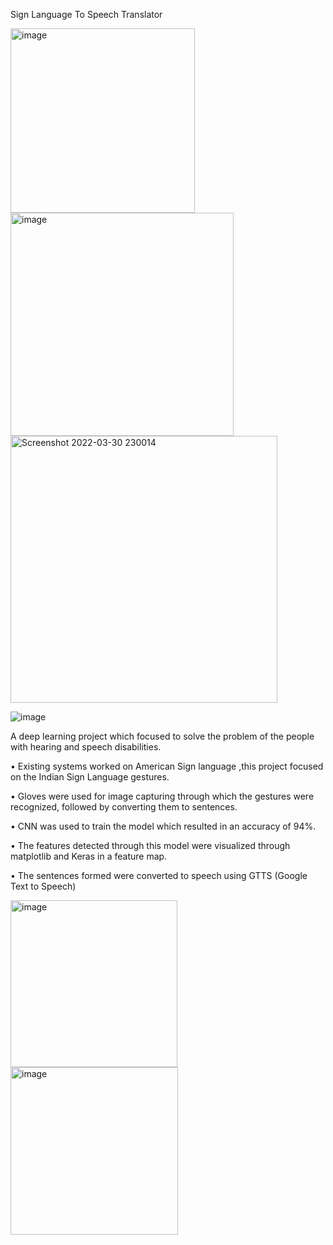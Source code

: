 Sign Language To Speech Translator

<img width="295" alt="image" src="https://user-images.githubusercontent.com/60210475/152521069-68b42841-db40-47e0-a216-174807706c90.png">
<img width="357" alt="image" src="https://user-images.githubusercontent.com/60210475/152521195-8de9e7bf-da83-4a39-a8bb-c71d7ccb5bb3.png">

<img width="427" alt="Screenshot 2022-03-30 230014" src="https://user-images.githubusercontent.com/60210475/160895994-97e35d52-5f81-4830-8d49-259b53abe134.png">


![image](https://github.com/shalini47ch/Sign-Language-Translator/assets/60210475/c9e64e1a-8ec2-402f-b82c-0f7adaba173c)



 A deep learning project which focused to solve the problem of the people with hearing and speech disabilities.
 
• Existing systems worked on American Sign language ,this project focused on the Indian Sign Language gestures.

• Gloves were used for image capturing through which the gestures were recognized, followed by converting them to sentences.

• CNN was used to train the model which resulted in an accuracy of 94%.

• The features detected through this model were visualized through matplotlib and Keras in a feature map.

• The sentences formed were converted to speech using GTTS (Google Text to Speech)

<img width="267" alt="image" src="https://github.com/shalini47ch/Sign-Language-Translator/assets/60210475/9e925822-1cee-4ba7-9384-0fd88be6c275">
<img width="268" alt="image" src="https://github.com/shalini47ch/Sign-Language-Translator/assets/60210475/7ca98329-e27b-4125-acdc-1d37603f9848">

